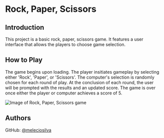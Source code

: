 # Rock, Paper, Scissors

## Introduction

This project is a basic rock, paper, scissors game. It features a user interface that allows the players to choose game selection.

## How to Play

The game begins upon loading. The player insitiates gameplay by selecting either 'Rock', 'Paper', or 'Scissors'. The computer's selection is randomly chosen for each round of play. At the conclusion of each round, the user will be prompted with the results and an updated score. The game is over once either the player or computer achieves a score of 5.

![Image of Rock, Paper, Scissors game](images/rps-game.png)

## Authors

GitHub: [@meleciosilva](https://github.com/meleciosilva)

